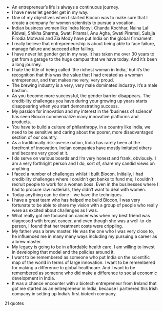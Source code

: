  - An entrepreneur’s life is always a continuous journey.
 - I have never let gender get in my way.
 - One of my objectives when I started Biocon was to make sure that I create a company for women scientists to pursue a vocation.
 - Indian business women like Indra Nooyi, Chanda Kochhar, Naina Lal Kidwai, Shikha Sharma, Swati Piramal, Anu Agha, Swati Piramal, Sulajja Firodia Motwani and Zia Mody have put India on the global firmament.
 - I really believe that entrepreneurship is about being able to face failure, manage failure and succeed after failing.
 - I have never let gender get in my way. It has taken me over 30 years to get from a garage to the huge campus that we have today. And it’s been a long journey.
 - I hate the title of being called ‘the richest woman in India,’ but it’s the recognition that this was the value that I had created as a woman entrepreneur, and that makes me very, very proud.
 - The brewing industry is a very, very male dominated industry. It’s a male bastion.
 - As you become more successful, the gender barrier disappears. The credibility challenges you have during your growing up years starts disappearing when you start demonstrating success.
 - My passion for innovation and my interest in the ‘business of science’ has seen Biocon commercialize many innovative platforms and products.
 - You have to build a culture of philanthropy. In a country like India, we need to be sensitive and caring about the poorer, more disadvantaged section of our country.
 - As a traditionally risk-averse nation, India has rarely been at the forefront of innovation. Indian companies have mostly imitated others and became very good at it.
 - I do serve on various boards and I’m very honest and frank, obviously. I am a very forthright person and I do, sort of, share my candid views on anything.
 - I faced a number of challenges whilst I built Biocon. Initially, I had credibility challenges where I couldn’t get banks to fund me; I couldn’t recruit people to work for a woman boss. Even in the businesses where I had to procure raw materials, they didn’t want to deal with women.
 - Today anything can be done – we have the techniques.
 - I have a great team who has helped me build Biocon, I was very fortunate to be able to share my vision with a group of people who really were as excited about challenges as I was.
 - What really got me focused on cancer was when my best friend was diagnosed with breast cancer, and even though she was a well-to-do person, I found that her treatment costs were crippling.
 - My father was a brew master. He was the one who I was very close to, he influenced me in many many ways including my pursuing a career as a brew master.
 - My legacy is going to be in affordable health care. I am willing to invest in developing that model and the policies around it.
 - I want to be remembered as someone who put India on the scientific map of the world in terms of large innovation. I want to be remembered for making a difference to global healthcare. And I want to be remembered as someone who did make a difference to social economic development in India.
 - It was a chance encounter with a biotech entrepreneur from Ireland that got me started as an entrepreneur in India, because I partnered this Irish company in setting up India’s first biotech company.

21 quotes